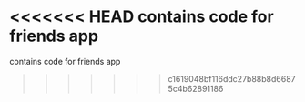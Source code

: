
<<<<<<< HEAD
contains code for friends app
=======
contains code for friends app
>>>>>>> c1619048bf116ddc27b88b8d66875c4b62891186
